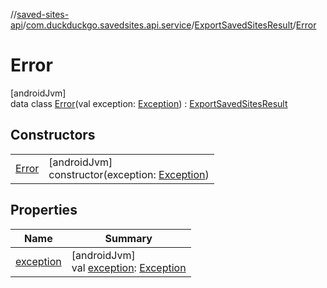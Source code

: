 //[saved-sites-api](../../../../index.md)/[com.duckduckgo.savedsites.api.service](../../index.md)/[ExportSavedSitesResult](../index.md)/[Error](index.md)

# Error

[androidJvm]\
data class [Error](index.md)(val exception: [Exception](https://kotlinlang.org/api/latest/jvm/stdlib/kotlin/-exception/index.html)) : [ExportSavedSitesResult](../index.md)

## Constructors

| | |
|---|---|
| [Error](-error.md) | [androidJvm]<br>constructor(exception: [Exception](https://kotlinlang.org/api/latest/jvm/stdlib/kotlin/-exception/index.html)) |

## Properties

| Name | Summary |
|---|---|
| [exception](exception.md) | [androidJvm]<br>val [exception](exception.md): [Exception](https://kotlinlang.org/api/latest/jvm/stdlib/kotlin/-exception/index.html) |
